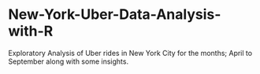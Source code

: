 # New-York-Uber-Data-Analysis-with-R

Exploratory Analysis of Uber rides in New York City for the months; April to September along with some insights.
